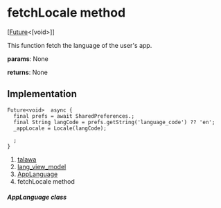 
<div>

# fetchLocale method

</div>


[[Future](https://api.flutter.dev/flutter/dart-core/Future-class.html)\<[void\>]]




This function fetch the language of the user\'s app.

**params**: None

**returns**: None



## Implementation

``` language-dart
Future<void>  async {
  final prefs = await SharedPreferences.;
  final String langCode = prefs.getString('language_code') ?? 'en';
  _appLocale = Locale(langCode);

  ;
}
```







1.  [talawa](../../index.md)
2.  [lang_view_model](../../view_model_lang_view_model/)
3.  [AppLanguage](../../view_model_lang_view_model/AppLanguage-class.md)
4.  fetchLocale method

##### AppLanguage class







